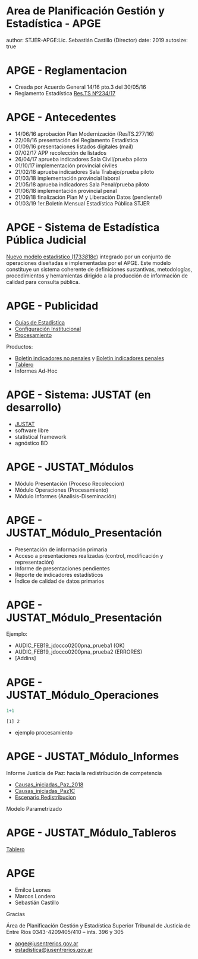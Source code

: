 Area de Planificación Gestión y Estadística - APGE
========================================================
author: STJER-APGE:Lic. Sebastián Castillo (Director)
date: 2019
autosize: true

APGE - Reglamentacion
========================================================
+ Creada por Acuerdo General 14/16 pto.3 del 30/05/16
+ Reglamento Estadística [Res.TS Nº234/17](http://www.jusentrerios.gov.ar/estadistica/reglamento-de-estadistica-19-09-17/)

APGE - Antecedentes
========================================================
+ 14/06/16 aprobación Plan Modernización (ResTS.277/16)
+ 22/08/16 presentación del Reglamento Estadística
+ 01/09/16 presentaciones listados digitales (mail)
+ 07/02/17 APP recolección de listados
+ 26/04/17 aprueba indicadores Sala Civil/prueba piloto
+ 01/10/17 implementación provincial civiles
+ 21/02/18 aprueba indicadores Sala Trabajo/prueba piloto
+ 01/03/18 implementación provincial laboral
+ 21/05/18 aprueba indicadores Sala Penal/prueba piloto 
+ 01/06/18 implementación provincial penal
+ 21/09/18 finalización Plan M y Liberación Datos (pendiente!)
+ 01/03/19 1er.Boletín Mensual Estadística Pública STJER

APGE - Sistema de Estadística Pública Judicial
========================================================
[Nuevo modelo estadístico (173*38*18c)](http://justat.jusentrerios.gov.ar:8787/files/apge_presentacion/capacitacion/materiales/PAGINAWEB%20-%20Nuevo%20Modelo%20de%20Procesos%20Estad%C3%ADsticos%20.pdf) integrado por un conjunto de operaciones diseñadas e implementadas por el APGE. Este modelo constituye un sistema coherente de definiciones sustantivas, metodologías, procedimientos y herramientas dirigido a la producción de información de calidad para consulta pública.

APGE - Publicidad 
========================================================
+ [Guías de Estadística](https://drive.google.com/drive/folders/1HjJ8E82mcIVIck4H0giFWwTmOVLbK2NZ)
+ [Configuración Institucional](https://bitbucket.org/apgye/apgyejuserorganization/src/master/)
+ [Procesamiento](https://bitbucket.org/apgye/apgyeoperationsjuser/src/master/R/)

Productos: 
+ [Boletín indicadores no penales](http://justat.jusentrerios.gov.ar:8787/files/apge_presentacion/capacitacion/materiales/Boletin_Mensual_Civil_febabril2019.pdf) y [Boletín indicadores penales](http://justat.jusentrerios.gov.ar:8787/files/apge_presentacion/capacitacion/materiales/Boletin_Mensual_Penal_febabril2019.pdf)
+ [Tablero](https://justat.jusentrerios.gov.ar/tablero/)
+ Informes Ad-Hoc

APGE - Sistema: JUSTAT (en desarrollo)
========================================================

+ [JUSTAT](http://justat.jusentrerios.gov.ar:8787/files/apge_presentacion/capacitacion/materiales/JUSTAT_tecnolog%C3%ADas.png)
+ software libre
+ statistical framework
+ agnóstico BD

APGE - JUSTAT_Módulos
========================================================

- Módulo Presentación (Proceso Recoleccion)
- Módulo Operaciones (Procesamiento)
- Módulo Informes (Analisis-Diseminación)

APGE - JUSTAT_Módulo_Presentación
========================================================

- Presentación de información primaria 
- Acceso a presentaciones realizadas (control, modificación y representación) 
- Informe de presentaciones pendientes
- Reporte de indicadores estadísticos 
- Índice de calidad de datos primarios

APGE - JUSTAT_Módulo_Presentación
========================================================

Ejemplo: 
+ AUDIC_FEB19_jdocco0200pna_prueba1 (OK)    
+ AUDIC_FEB19_jdocco0200pna_prueba2 (ERRORES)   
+ [Addins]

APGE - JUSTAT_Módulo_Operaciones 
========================================================


```r
1+1
```

```
[1] 2
```

+ ejemplo procesamiento

APGE - JUSTAT_Módulo_Informes
========================================================
Informe Justicia de Paz: hacia la redistribución de competencia   

+ [Causas_iniciadas_Paz_2018](http://justat.jusentrerios.gov.ar:8787/files/apge_presentacion/capacitacion/materiales/graf_inic_paz_2018.html) 
+ [Causas_iniciadas_Paz1C](http://justat.jusentrerios.gov.ar:8787/files/apge_presentacion/capacitacion/materiales/Inic_1c_xgrupo.html) 
+ [Escenario Redistribucion](http://justat.jusentrerios.gov.ar:8787/files/apge_presentacion/capacitacion/materiales/escenario_redistribucion.html)    

Modelo Parametrizado

APGE - JUSTAT_Módulo_Tableros
========================================================

[Tablero](https://justat.jusentrerios.gov.ar/tablero/)

APGE
========================================================
+ Emilce Leones
+ Marcos Londero
+ Sebastián Castillo

Gracias

Área de Planificación Gestión y Estadística
Superior Tribunal de Justicia de Entre Ríos
0343-4209405/410 – ints. 396 y 305
+ apge@jusentrerios.gov.ar  
+ estadistica@jusentrerios.gov.ar   
